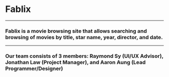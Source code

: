 <h1>Fablix</h1>
<hr>
<h3>Fablix is a movie browsing site that allows searching and browsing of movies by title, star name, year, director, and date.</h3>
<hr>
<h3>Our team consists of 3 members: Raymond Sy (UI/UX Advisor), Jonathan Law (Project Manager), and Aaron Aung (Lead Programmer/Designer)</h3>
